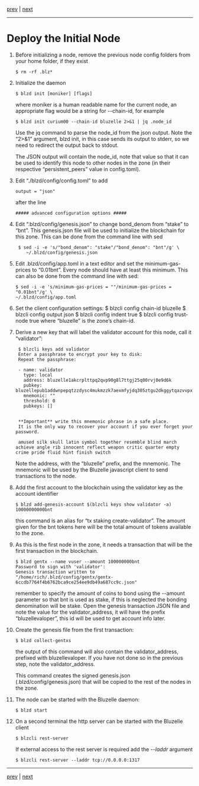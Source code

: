 [prev](./build.md) | [next](./deployaddl.md)
***

Deploy the Initial Node
=======================

1.  Before initializing a node, remove the previous node config folders from your home folder, if they exist

        $ rm -rf .blz*
 
2.  Initialize the daemon

        $ blzd init [moniker] [flags]

    where moniker is a human readable name for the current node, an appropriate flag would be a string for --chain-id, for example

        $ blzd init curium00 --chain-id bluzelle 2>&1 | jq .node_id
    
    Use the jq command to parse the node_id from the json output. Note the “2>&1” argument, blzd init, in this case sends its output to stderr, so we need to redirect the output back to stdout. 

    The JSON output will contain the node_id, note that value so that it can be used to identify this node to other nodes in the zone (in their respective “persistent_peers” value in config.toml).

3.  Edit “./blzd/config/config.toml” to add 

        output = "json"

    after the line 

        ##### advanced configuration options #####

4.  Edit “.blzd/config/genesis.json” to change bond_denom from “stake” to “bnt”. This genesis.json file will be used to initialize the blockchain for this zone. This can be done from the command line with sed

         $ sed -i -e 's/"bond_denom": "stake"/"bond_denom": "bnt"/g' \
            ~/.blzd/config/genesis.json

5.  Edit .blzd/config/app.toml in a text editor and set the minimum-gas-prices to “0.01bnt”. Every node should have at least this minimum. This can also be done from the command line with sed: 

        $ sed -i -e 's/minimum-gas-prices = ""/minimum-gas-prices = "0.01bnt"/g' \
        ~/.blzd/config/app.toml

6.  Set the client configuration settings:
        $ blzcli config chain-id bluzelle 
        $ blzcli config output json 
        $ blzcli config indent true 
        $ blzcli config trust-node true
    where “bluzelle” is the zone’s chain-id.

7. Derive a new key that will label the validator account for this node, call it “validator”:

        $ blzcli keys add validator
        Enter a passphrase to encrypt your key to disk:
        Repeat the passphrase:
        
        - name: validator
          type: local
          address: bluzelle1akcrplttpq2qvp90g8l7ttgj25q00rvj0e9d6k
          pubkey: bluzellepub1addwnpepqtzzdysc4mukmzzk7aexmfyjdq305ztgu2dkggytqazvvpxv3xma56r8c4n
          mnemonic: ""
          threshold: 0
          pubkeys: []
        
        
        **Important** write this mnemonic phrase in a safe place.
        It is the only way to recover your account if you ever forget your password.
        
        amused silk skull latin symbol together resemble blind march achieve angle rib innocent reflect weapon critic quarter empty crime pride fluid hint finish switch

    Note the address, with the “bluzelle” prefix, and the mnemonic. The mnemonic will be used by the Bluzelle javascript client to send transactions to the node.

8.  Add the first account to the blockchain using the validator key as the account identifier

        $ blzd add-genesis-account $(blzcli keys show validator -a) 10000000000bnt
        
    this command is an alias for “tx staking create-validator”. The amount given for the bnt tokens here will be the total amount of tokens available to the zone.

9.  As this is the first node in the zone, it needs a transaction that will be the first transaction in the blockchain. 

        $ blzd gentx --name vuser --amount 100000000bnt
        Password to sign with 'validator':
        Genesis transaction written to "/home/rich/.blzd/config/gentx/gentx-6ccdb7764f4b6762bca9ce254ee9db49a687cc9c.json"
        
    remember to specify the  amount of coins to bond using the --amount parameter so that bnt is used as stake, if this is neglected the bonding denomination will be stake. Open the genesis transaction JSON file and note the value for the validator_address, it will have the prefix “bluzellevaloper”,  this id will be used to get account info later.

10. Create the genesis file from the first transaction:

        $ blzd collect-gentxs
    the output of this command will also contain the validator_address, prefixed with bluzellevaloper. If you have not done so in the previous step, note the validator_address. 
    
    This command creates the signed genesis.json (.blzd/config/genesis.json) that will be copied to the rest of the nodes in the zone.

11. The node can be started with the Bluzelle daemon:

        $ blzd start
        
12. On a second terminal the http server can be started with the Bluzelle client

        $ blzcli rest-server
 
    If external access to the rest server is required add the _--laddr_ argument
    
        $ blzcli rest-server --laddr tcp://0.0.0.0:1317
 
***
[prev](./build.md) | [next](./deployaddl.md)
